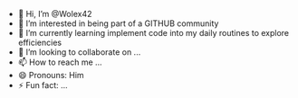 - 👋 Hi, I’m @Wolex42
- 👀 I’m interested in being part of a GITHUB community
- 🌱 I’m currently learning implement code into my daily routines to explore efficiencies
- 💞️ I’m looking to collaborate on ...
- 📫 How to reach me ...
- 😄 Pronouns: Him
- ⚡ Fun fact: ...

<!---
Wolex42/Wolex42 is a ✨ special ✨ repository because its `README.md` (this file) appears on your GitHub profile.
You can click the Preview link to take a look at your changes.
--->
